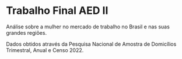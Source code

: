 # Trabalho Final AED II

Análise sobre a mulher no mercado de trabalho no Brasil e nas suas grandes regiões. 

Dados obtidos através da Pesquisa Nacional de Amostra de Domicílios Trimestral, Anual e Censo 2022. 
